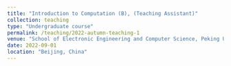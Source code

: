 ```yaml
---
title: "Introduction to Computation (B), (Teaching Assistant)"
collection: teaching
type: "Undergraduate course"
permalink: /teaching/2022-autumn-teaching-1
venue: "School of Electronic Engineering and Computer Science, Peking University"
date: 2022-09-01
location: "Beijing, China"
---
```

